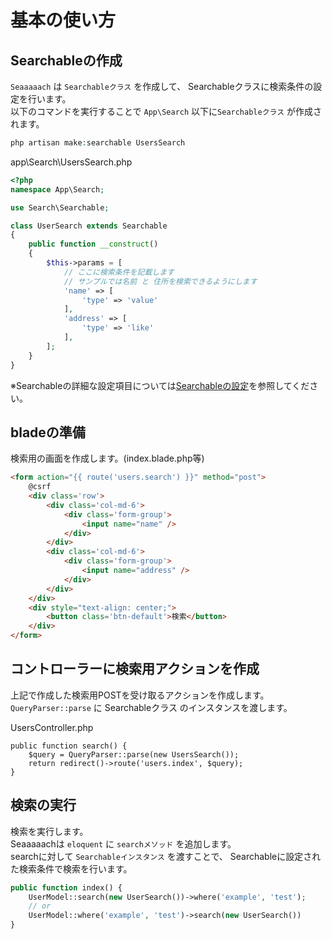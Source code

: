 # 基本の使い方

## Searchableの作成

`Seaaaaach`  は `Searchableクラス` を作成して、 Searchableクラスに検索条件の設定を行います。  
以下のコマンドを実行することで `App\Search` 以下に`Searchableクラス` が作成されます。

```php
php artisan make:searchable UsersSearch
```

app\Search\UsersSearch.php
```php
<?php
namespace App\Search;

use Search\Searchable;

class UserSearch extends Searchable
{
    public function __construct()
    {
        $this->params = [
            // ここに検索条件を記載します
            // サンプルでは名前 と 住所を検索できるようにします
            'name' => [
                'type' => 'value'
            ],
            'address' => [
                'type' => 'like'
            ],
        ];
    }
}
```
※Searchableの詳細な設定項目については[Searchableの設定](/docs/ja/settings.md)を参照してください。

## bladeの準備

検索用の画面を作成します。(index.blade.php等)

```html
<form action="{{ route('users.search') }}" method="post">
    @csrf
    <div class='row'>
        <div class='col-md-6'>
            <div class='form-group'>
                <input name="name" />
            </div>
        </div>
        <div class='col-md-6'>
            <div class='form-group'>
                <input name="address" />
            </div>
        </div>
    </div>
    <div style="text-align: center;">
        <button class='btn-default'>検索</button>
    </div>
</form>
```

## コントローラーに検索用アクションを作成

上記で作成した検索用POSTを受け取るアクションを作成します。  
`QueryParser::parse` に Searchableクラス のインスタンスを渡します。


UsersController.php
```
public function search() {
    $query = QueryParser::parse(new UsersSearch());
    return redirect()->route('users.index', $query);
}
```

## 検索の実行

検索を実行します。  
Seaaaaachは `eloquent` に `searchメソッド` を追加します。  
searchに対して `Searchableインスタンス` を渡すことで、 Searchableに設定された検索条件で検索を行います。

```php
public function index() {
    UserModel::search(new UserSearch())->where('example', 'test');
    // or
    UserModel::where('example', 'test')->search(new UserSearch())
}
```